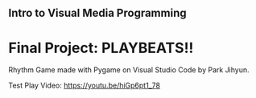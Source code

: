## Intro to Visual Media Programming
# Final Project: PLAYBEATS!!
Rhythm Game made with Pygame on Visual Studio Code by Park Jihyun.

Test Play Video:
https://youtu.be/hiGp6pt1_78

